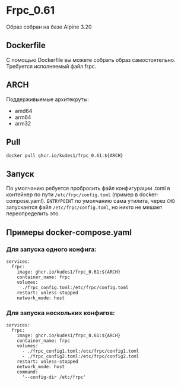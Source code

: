 # Frpc_0.61
Образ собран на базе Alpine 3.20

## Dockerfile
С помощью Dockerfile вы можете собрать образ самостоятельно.
Требуется исполняемый файл frpc.

## ARCH
Поддерживыемые архитекруты:
+ amd64
+ arm64
+ arm32

## Pull
`docker pull ghcr.io/kudes1/frpc_0.61:${ARCH}`

## Запуск
По умолчанию ребуется пробросить файл конфигурации .toml в контейнер по пути `/etc/frpc/config.toml` (пример в docker-compose.yaml).
`ENTRYPOINT` по умолчанию сама утилита, через `CMD` запускается файл `/etc/frpc/config.toml`, но никто не мешает переопределить это.

## Примеры docker-compose.yaml

### Для запуска одного конфига:
```
services:
  frpc:
    image: ghcr.io/kudes1/frpc_0.61:${ARCH}
    container_name: frpc
    volumes:
      ./frpc_config.toml:/etc/frpc/config.toml
    restart: unless-stopped
    network_mode: host
```

### Для запуска нескольких конфигов:
```
services:
  frpc:
    image: ghcr.io/kudes1/frpc_0.61:${ARCH}
    container_name: frpc
    volumes:
      - ./frpc_config1.toml:/etc/frpc/config1.toml
      - ./frpc_config2.toml:/etc/frpc/config2.toml
    restart: unless-stopped
    network_mode: host
    command:
      '--config-dir /etc/frpc'
```